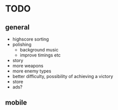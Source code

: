 # TODO
## general
* highscore sorting
* polishing
    - background music
    - improve timings etc
* story
* more weapons
* more enemy types
* better difficulty, possibility of achieving a victory
* store
* ads?

## mobile
